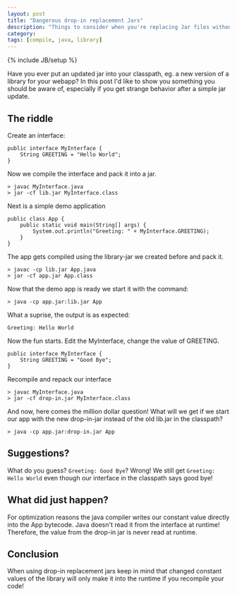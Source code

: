 ```yaml
---
layout: post
title: "Dangerous drop-in replacement Jars"
description: "Things to consider when you're replacing Jar files without compiling"
category: 
tags: [compile, java, library]
---
```

{% include JB/setup %}

Have you ever put an updated jar into your classpath, eg. a new version of
a library for your webapp? In this post I'd like to show you something you should
be aware of, especially if you get strange behavior after a simple jar update. 

## The riddle
Create an interface:

    public interface MyInterface {
		String GREETING = "Hello World";
	}
    
Now we compile the interface and pack it into a jar.

	> javac MyInterface.java
	> jar -cf lib.jar MyInterface.class
	
Next is a simple demo application

	public class App {
		public static void main(String[] args) {
			System.out.println("Greeting: " + MyInterface.GREETING);
		}
	}
	
The app gets compiled using the library-jar we created before and pack it.

	> javac -cp lib.jar App.java
	> jar -cf app.jar App.class
	
Now that the demo app is ready we start it with the command:

	> java -cp app.jar:lib.jar App
	
What a suprise, the output is as expected:

	Greeting: Hello World
	
Now the fun starts. Edit the MyInterface, change the value of GREETING.

	public interface MyInterface {
        String GREETING = "Good Bye";
	}

Recompile and repack our interface

	> javac MyInterface.java
	> jar -cf drop-in.jar MyInterface.class

And now, here comes the million dollar question! What will we get if we start
our app with the new drop-in-jar instead of the old lib.jar in the classpath?

	> java -cp app.jar:drop-in.jar App
	
## Suggestions? 
What do you guess? `Greeting: Good Bye`? Wrong! We still get `Greeting: Hello World` even
though our interface in the classpath says good bye!

## What did just happen?
For optimization reasons the java compiler writes our constant value directly into
the App bytecode. Java doesn't read it from the interface at runtime! Therefore, the
value from the drop-in jar is never read at runtime.

## Conclusion
When using drop-in replacement jars keep in mind that changed constant values of the
library will only make it into the runtime if you recompile your code!

